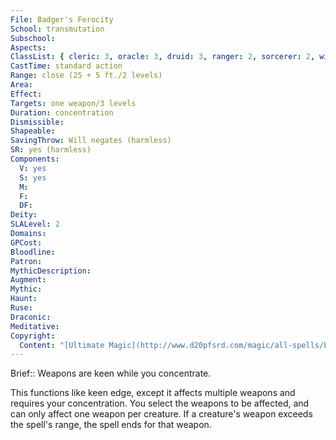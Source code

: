 ```yaml
---
File: Badger's Ferocity
School: transmutation
Subschool: 
Aspects: 
ClassList: { cleric: 3, oracle: 3, druid: 3, ranger: 2, sorcerer: 2, wizard: 2, occultist: 2 }
CastTime: standard action
Range: close (25 + 5 ft./2 levels)
Area: 
Effect: 
Targets: one weapon/3 levels
Duration: concentration
Dismissible: 
Shapeable: 
SavingThrow: Will negates (harmless)
SR: yes (harmless)
Components:
  V: yes
  S: yes
  M: 
  F: 
  DF: 
Deity: 
SLALevel: 2
Domains: 
GPCost: 
Bloodline: 
Patron: 
MythicDescription: 
Augment: 
Mythic: 
Haunt: 
Ruse: 
Draconic: 
Meditative: 
Copyright:
  Content: "[Ultimate Magic](http://www.d20pfsrd.com/magic/all-spells/b/badger-s-ferocity)"
---
```

Brief:: Weapons are keen while you concentrate.

This functions like keen edge, except it affects multiple weapons and requires your concentration. You select the weapons to be affected, and can only affect one weapon per creature. If a creature's weapon exceeds the spell's range, the spell ends for that weapon.
